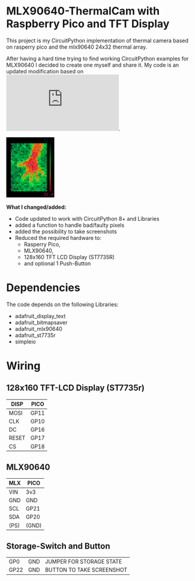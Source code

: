 # MLX90640-ThermalCam with Raspberry Pico and TFT Display

This project is my CircuitPython implementation of thermal camera based on rasperry pico and the mlx90640 24x32 thermal array.

After having a hard time trying to find working CircuitPython examples for MLX90640 I decided to create one myself and share it. 
My code is an updated modification based on ![the code of David Glaude](https://github.com/dglaude/circuitpython_phat_on_pico/blob/main/mlx90640_240x240.py). 

![](https://raw.githubusercontent.com/FamosoMocoso/mlx90640_thermal-cam_circuitpython/main/highfive.bmp)

**What I changed/added:**
  - Code updated to work with CircuitPython 8+ and Libraries
  - added a function to handle bad/faulty pixels
  - added the possibility to take screenshots
  - Reduced the required hardware to:
      - Rasperry Pico,
      - MLX90640,
      - 128x160 TFT LCD Display (ST7735R)
      - and optional 1 Push-Button

# Dependencies

The code depends on the following Libraries:
* adafruit_display_text
* adafruit_bitmapsaver
* adafruit_mlx90640
* adafruit_st7735r
* simpleio

# Wiring
## 128x160 TFT-LCD Display (ST7735r)

| DISP  | PICO |
|-------|------|
| MOSI  | GP11 |
| CLK   | GP10 |
| DC    | GP16 |
| RESET | GP17 |
| CS    | GP18 |

## MLX90640
| MLX  | PICO  |
|------|-------|
| VIN  | 3v3   |
| GND  | GND   |
| SCL  | GP21  |
| SDA  | GP20  |
| (PS) | (GND) |

## Storage-Switch and Button
|      |     |                           |
|------|-----|---------------------------|
| GP0  | GND | JUMPER FOR STORAGE STATE  |
| GP22 | GND | BUTTON TO TAKE SCREENSHOT |  
